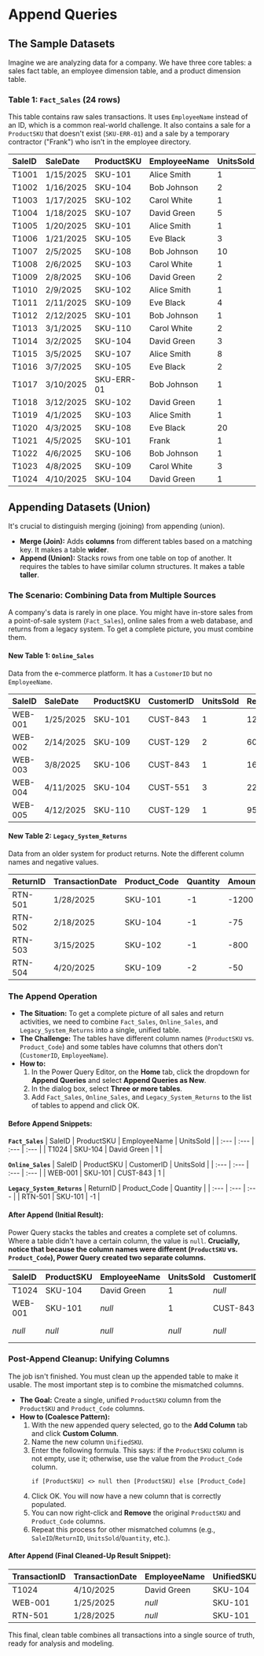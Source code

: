 # Append Queries

## The Sample Datasets

Imagine we are analyzing data for a company. We have three core tables: a sales fact table, an employee dimension table, and a product dimension table.

### Table 1: `Fact_Sales` (24 rows)

This table contains raw sales transactions. It uses `EmployeeName` instead of an ID, which is a common real-world challenge. It also contains a sale for a `ProductSKU` that doesn't exist (`SKU-ERR-01`) and a sale by a temporary contractor ("Frank") who isn't in the employee directory.

| SaleID | SaleDate  | ProductSKU | EmployeeName  | UnitsSold | Revenue |
| :----- | :-------- | :--------- | :------------ | :-------- | :------ |
| T1001  | 1/15/2025 | SKU-101    | Alice Smith   | 1         | 1200    |
| T1002  | 1/16/2025 | SKU-104    | Bob Johnson   | 2         | 150     |
| T1003  | 1/17/2025 | SKU-102    | Carol White   | 1         | 800     |
| T1004  | 1/18/2025 | SKU-107    | David Green   | 5         | 125     |
| T1005  | 1/20/2025 | SKU-101    | Alice Smith   | 1         | 1200    |
| T1006  | 1/21/2025 | SKU-105    | Eve Black     | 3         | 225     |
| T1007  | 2/5/2025  | SKU-108    | Bob Johnson   | 10        | 50      |
| T1008  | 2/6/2025  | SKU-103    | Carol White   | 1         | 1500    |
| T1009  | 2/8/2025  | SKU-106    | David Green   | 2         | 300     |
| T1010  | 2/9/2025  | SKU-102    | Alice Smith   | 1         | 800     |
| T1011  | 2/11/2025 | SKU-109    | Eve Black     | 4         | 100     |
| T1012  | 2/12/2025 | SKU-101    | Bob Johnson   | 1         | 1200    |
| T1013  | 3/1/2025  | SKU-110    | Carol White   | 2         | 180     |
| T1014  | 3/2/2025  | SKU-104    | David Green   | 3         | 225     |
| T1015  | 3/5/2025  | SKU-107    | Alice Smith   | 8         | 200     |
| T1016  | 3/7/2025  | SKU-105    | Eve Black     | 2         | 150     |
| T1017  | 3/10/2025 | SKU-ERR-01 | Bob Johnson   | 1         | 99      |
| T1018  | 3/12/2025 | SKU-102    | David Green   | 1         | 800     |
| T1019  | 4/1/2025  | SKU-103    | Alice Smith   | 1         | 1500    |
| T1020  | 4/3/2025  | SKU-108    | Eve Black     | 20        | 100     |
| T1021  | 4/5/2025  | SKU-101    | Frank         | 1         | 1200    |
| T1022  | 4/6/2025  | SKU-106    | Bob Johnson   | 1         | 150     |
| T1023  | 4/8/2025  | SKU-109    | Carol White   | 3         | 75      |
| T1024  | 4/10/2025 | SKU-104    | David Green   | 1         | 75      |

## Appending Datasets (Union)

It's crucial to distinguish merging (joining) from appending (union).

-   **Merge (Join):** Adds **columns** from different tables based on a matching key. It makes a table **wider**.
-   **Append (Union):** Stacks rows from one table on top of another. It requires the tables to have similar column structures. It makes a table **taller**.

### The Scenario: Combining Data from Multiple Sources

A company's data is rarely in one place. You might have in-store sales from a point-of-sale system (`Fact_Sales`), online sales from a web database, and returns from a legacy system. To get a complete picture, you must combine them.

#### New Table 1: `Online_Sales`
Data from the e-commerce platform. It has a `CustomerID` but no `EmployeeName`.

| SaleID  | SaleDate  | ProductSKU | CustomerID | UnitsSold | Revenue |
| :------ | :-------- | :--------- | :--------- | :-------- | :------ |
| WEB-001 | 1/25/2025 | SKU-101    | CUST-843   | 1         | 1250    |
| WEB-002 | 2/14/2025 | SKU-109    | CUST-129   | 2         | 60      |
| WEB-003 | 3/8/2025  | SKU-106    | CUST-843   | 1         | 160     |
| WEB-004 | 4/11/2025 | SKU-104    | CUST-551   | 3         | 225     |
| WEB-005 | 4/12/2025 | SKU-110    | CUST-129   | 1         | 95      |

#### New Table 2: `Legacy_System_Returns`
Data from an older system for product returns. Note the different column names and negative values.

| ReturnID | TransactionDate | Product_Code | Quantity | Amount |
| :--- | :--- | :--- | :--- | :--- |
| RTN-501 | 1/28/2025 | SKU-101 | -1 | -1200 |
| RTN-502 | 2/18/2025 | SKU-104 | -1 | -75 |
| RTN-503 | 3/15/2025 | SKU-102 | -1 | -800 |
| RTN-504 | 4/20/2025 | SKU-109 | -2 | -50 |

### The Append Operation

-   **The Situation:** To get a complete picture of all sales and return activities, we need to combine `Fact_Sales`, `Online_Sales`, and `Legacy_System_Returns` into a single, unified table.
-   **The Challenge:** The tables have different column names (`ProductSKU` vs. `Product_Code`) and some tables have columns that others don't (`CustomerID`, `EmployeeName`).
-   **How to:**
    1.  In the Power Query Editor, on the **Home** tab, click the dropdown for **Append Queries** and select **Append Queries as New**.
    2.  In the dialog box, select **Three or more tables**.
    3.  Add `Fact_Sales`, `Online_Sales`, and `Legacy_System_Returns` to the list of tables to append and click OK.

#### Before Append Snippets:
**`Fact_Sales`**
| SaleID | ProductSKU | EmployeeName | UnitsSold |
| :--- | :--- | :--- | :--- |
| T1024 | SKU-104 | David Green | 1 |

**`Online_Sales`**
| SaleID | ProductSKU | CustomerID | UnitsSold |
| :--- | :--- | :--- | :--- |
| WEB-001 | SKU-101 | CUST-843 | 1 |

**`Legacy_System_Returns`**
| ReturnID | Product_Code | Quantity |
| :--- | :--- | :--- |
| RTN-501 | SKU-101 | -1 |

#### After Append (Initial Result):
Power Query stacks the tables and creates a complete set of columns. Where a table didn't have a certain column, the value is `null`. **Crucially, notice that because the column names were different (`ProductSKU` vs. `Product_Code`), Power Query created two separate columns.**

| SaleID | ProductSKU | EmployeeName | UnitsSold | CustomerID | ReturnID | Product_Code | Quantity | Amount |
| :--- | :--- | :--- | :--- | :--- | :--- | :--- | :--- | :--- |
| T1024 | SKU-104 | David Green | 1 | _null_ | _null_ | _null_ | _null_ | _null_ |
| WEB-001 | SKU-101 | _null_ | 1 | CUST-843 | _null_ | _null_ | _null_ | _null_ |
| _null_ | _null_ | _null_ | _null_ | _null_ | RTN-501 | SKU-101 | -1 | -1200 |

### Post-Append Cleanup: Unifying Columns

The job isn't finished. You must clean up the appended table to make it usable. The most important step is to combine the mismatched columns.

-   **The Goal:** Create a single, unified `ProductSKU` column from the `ProductSKU` and `Product_Code` columns.
-   **How to (Coalesce Pattern):**
    1.  With the new appended query selected, go to the **Add Column** tab and click **Custom Column**.
    2.  Name the new column `UnifiedSKU`.
    3.  Enter the following formula. This says: if the `ProductSKU` column is not empty, use it; otherwise, use the value from the `Product_Code` column.
        ```powerquery
        if [ProductSKU] <> null then [ProductSKU] else [Product_Code]
        ```
    4.  Click OK. You will now have a new column that is correctly populated.
    5.  You can now right-click and **Remove** the original `ProductSKU` and `Product_Code` columns.
    6.  Repeat this process for other mismatched columns (e.g., `SaleID`/`ReturnID`, `UnitsSold`/`Quantity`, etc.).

#### After Append (Final Cleaned-Up Result Snippet):

| TransactionID | TransactionDate | EmployeeName | UnifiedSKU | Units | Revenue | CustomerID |
| :--- | :--- | :--- | :--- | :--- | :--- | :--- |
| T1024 | 4/10/2025 | David Green | SKU-104 | 1 | 75 | _null_ |
| WEB-001 | 1/25/2025 | _null_ | SKU-101 | 1 | 1250 | CUST-843 |
| RTN-501 | 1/28/2025 | _null_ | SKU-101 | -1 | -1200 | _null_ |

This final, clean table combines all transactions into a single source of truth, ready for analysis and modeling.